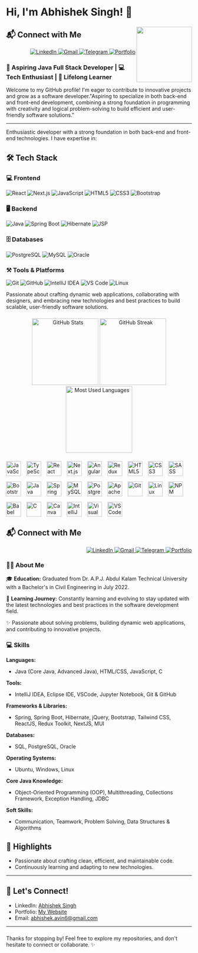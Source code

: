 # Hi, I'm Abhishek Singh! 👋

###

<img align="right" height="150" src="https://media.tenor.com/Zyd2BmUX_gQAAAAi/panda-gifts-panda.gif"  />

###
## 📬 Connect with Me

<p align="right">
  <a href="https://www.linkedin.com/in/abhishek-singh05/" target="_blank">
    <img src="https://img.shields.io/badge/LinkedIn-0077B5?style=for-the-badge&logo=linkedin&logoColor=white" alt="LinkedIn" />
  </a>
  <a href="https://mail.google.com/mail/u/0/#inbox" target="_blank">
    <img src="https://img.shields.io/badge/Gmail-D14836?style=for-the-badge&logo=gmail&logoColor=white" alt="Gmail" />
  </a>
  <a href="https://t.me/avin_abhi14" target="_blank">
    <img src="https://img.shields.io/badge/Telegram-2CA5E0?style=for-the-badge&logo=telegram&logoColor=white" alt="Telegram" />
  </a>
  <a href="https://abhisheksingh77.netlify.app/" target="_blank">
    <img src="https://img.shields.io/badge/Portfolio-000000?style=for-the-badge&logo=vercel&logoColor=white" alt="Portfolio" />
  </a>
</p>

###
### 🌟 Aspiring Java Full Stack Developer | 💻 Tech Enthusiast | 🚀 Lifelong Learner

Welcome to my GitHub profile! I'm  eager to contribute to innovative projects and grow as a software developer."Aspiring to specialize in both back-end and front-end development, combining a strong foundation in programming with creativity and logical problem-solving to build efficient and user-friendly software solutions."

---

<p>
Enthusiastic developer with a strong foundation in both back-end and front-end technologies. I have expertise in:
</p>

## 🛠 Tech Stack

### **💻 Frontend**  
![React](https://img.shields.io/badge/React-61DAFB?style=for-the-badge&logo=react&logoColor=black)
![Next.js](https://img.shields.io/badge/Next.js-000000?style=for-the-badge&logo=nextdotjs&logoColor=white)
![JavaScript](https://img.shields.io/badge/JavaScript-F7DF1E?style=for-the-badge&logo=javascript&logoColor=black)
![HTML5](https://img.shields.io/badge/HTML5-E34F26?style=for-the-badge&logo=html5&logoColor=white)
![CSS3](https://img.shields.io/badge/CSS3-1572B6?style=for-the-badge&logo=css3&logoColor=white)
![Bootstrap](https://img.shields.io/badge/Bootstrap-563D7C?style=for-the-badge&logo=bootstrap&logoColor=white)

### **🖥 Backend**  
![Java](https://img.shields.io/badge/Java-007396?style=for-the-badge&logo=java&logoColor=white)
![Spring Boot](https://img.shields.io/badge/Spring%20Boot-6DB33F?style=for-the-badge&logo=springboot&logoColor=white)
![Hibernate](https://img.shields.io/badge/Hibernate-59666C?style=for-the-badge&logo=hibernate&logoColor=white)
![JSP](https://img.shields.io/badge/JSP-007396?style=for-the-badge&logo=java&logoColor=white)

### **🗄 Databases**  
![PostgreSQL](https://img.shields.io/badge/PostgreSQL-336791?style=for-the-badge&logo=postgresql&logoColor=white)
![MySQL](https://img.shields.io/badge/MySQL-4479A1?style=for-the-badge&logo=mysql&logoColor=white)
![Oracle](https://img.shields.io/badge/Oracle-F80000?style=for-the-badge&logo=oracle&logoColor=white)

### **⚒ Tools & Platforms**  
![Git](https://img.shields.io/badge/Git-F05032?style=for-the-badge&logo=git&logoColor=white)
![GitHub](https://img.shields.io/badge/GitHub-181717?style=for-the-badge&logo=github&logoColor=white)
![IntelliJ IDEA](https://img.shields.io/badge/IntelliJ%20IDEA-000000?style=for-the-badge&logo=intellij-idea&logoColor=white)
![VS Code](https://img.shields.io/badge/VS%20Code-007ACC?style=for-the-badge&logo=visualstudiocode&logoColor=white)
![Linux](https://img.shields.io/badge/Linux-FCC624?style=for-the-badge&logo=linux&logoColor=black)

<p>
Passionate about crafting dynamic web applications, collaborating with designers, and embracing new technologies and best practices to build scalable, user-friendly software solutions.
</p>


###

<div align="center">
  <img src="https://github-readme-stats.vercel.app/api?username=abhisheksingh66&show_icons=true&theme=dracula&count_private=true&hide_border=false&include_all_commits=true&disable_animations=false" height="180" alt="GitHub Stats" />
  <img src="https://github-readme-streak-stats.herokuapp.com/?user=abhisheksingh66&theme=dracula&hide_border=false" height="180" alt="GitHub Streak" />
  <img src="https://github-readme-stats.vercel.app/api/top-langs?username=abhisheksingh66&layout=compact&langs_count=6&theme=dracula&hide_border=false" height="180" alt="Most Used Languages" />
</div>



###


 <div style="display: flex; flex-wrap: wrap; gap: 15px; align-items: center;">
  <img src="https://cdn.jsdelivr.net/gh/devicons/devicon/icons/javascript/javascript-original.svg" height="40" alt="JavaScript" />
  <img src="https://cdn.jsdelivr.net/gh/devicons/devicon/icons/typescript/typescript-original.svg" height="40" alt="TypeScript" />
  <img src="https://cdn.jsdelivr.net/gh/devicons/devicon/icons/react/react-original.svg" height="40" alt="React" />
  <img src="https://cdn.jsdelivr.net/gh/devicons/devicon/icons/nextjs/nextjs-original.svg" height="40" alt="Next.js" />
  <img src="https://cdn.jsdelivr.net/gh/devicons/devicon/icons/angularjs/angularjs-original.svg" height="40" alt="Angular" />
  <img src="https://cdn.jsdelivr.net/gh/devicons/devicon/icons/redux/redux-original.svg" height="40" alt="Redux" />
  <img src="https://cdn.jsdelivr.net/gh/devicons/devicon/icons/html5/html5-original.svg" height="40" alt="HTML5" />
  <img src="https://cdn.jsdelivr.net/gh/devicons/devicon/icons/css3/css3-original.svg" height="40" alt="CSS3" />
  <img src="https://cdn.jsdelivr.net/gh/devicons/devicon/icons/sass/sass-original.svg" height="40" alt="SASS" />
  <img src="https://cdn.jsdelivr.net/gh/devicons/devicon/icons/bootstrap/bootstrap-original.svg" height="40" alt="Bootstrap" />
  <img src="https://cdn.jsdelivr.net/gh/devicons/devicon/icons/java/java-original.svg" height="40" alt="Java" />
  <img src="https://cdn.jsdelivr.net/gh/devicons/devicon/icons/spring/spring-original.svg" height="40" alt="Spring Boot" />
  <img src="https://cdn.jsdelivr.net/gh/devicons/devicon/icons/mysql/mysql-original.svg" height="40" alt="MySQL" />
  <img src="https://cdn.jsdelivr.net/gh/devicons/devicon/icons/postgresql/postgresql-original.svg" height="40" alt="PostgreSQL" />
  <img src="https://cdn.jsdelivr.net/gh/devicons/devicon/icons/apache/apache-original.svg" height="40" alt="Apache" />
  <img src="https://cdn.jsdelivr.net/gh/devicons/devicon/icons/git/git-original.svg" height="40" alt="Git" />
  <img src="https://cdn.jsdelivr.net/gh/devicons/devicon/icons/linux/linux-original.svg" height="40" alt="Linux" />
  <img src="https://cdn.jsdelivr.net/gh/devicons/devicon/icons/npm/npm-original-wordmark.svg" height="40" alt="NPM" />
  <img src="https://cdn.jsdelivr.net/gh/devicons/devicon/icons/babel/babel-original.svg" height="40" alt="Babel" />
  <img src="https://cdn.jsdelivr.net/gh/devicons/devicon/icons/c/c-original.svg" height="40" alt="C" />
  <img src="https://cdn.jsdelivr.net/gh/devicons/devicon/icons/canva/canva-original.svg" height="40" alt="Canva" />
  <img src="https://cdn.jsdelivr.net/gh/devicons/devicon/icons/intellij/intellij-original.svg" height="40" alt="IntelliJ IDEA" />
  <img src="https://cdn.jsdelivr.net/gh/devicons/devicon/icons/visualstudio/visualstudio-plain.svg" height="40" alt="Visual Studio" />
  <img src="https://cdn.jsdelivr.net/gh/devicons/devicon/icons/vscode/vscode-original.svg" height="40" alt="VS Code" />
</div>





## 📬 Connect with Me

<p align="right">
  <a href="https://www.linkedin.com/in/abhishek-singh05/" target="_blank">
    <img src="https://img.shields.io/badge/LinkedIn-0077B5?style=for-the-badge&logo=linkedin&logoColor=white" alt="LinkedIn" />
  </a>
  <a href="https://mail.google.com/mail/u/0/#inbox" target="_blank">
    <img src="https://img.shields.io/badge/Gmail-D14836?style=for-the-badge&logo=gmail&logoColor=white" alt="Gmail" />
  </a>
  <a href="https://t.me/avin_abhi14" target="_blank">
    <img src="https://img.shields.io/badge/Telegram-2CA5E0?style=for-the-badge&logo=telegram&logoColor=white" alt="Telegram" />
  </a>
  <a href="https://abhisheksingh77.netlify.app/" target="_blank">
    <img src="https://img.shields.io/badge/Portfolio-000000?style=for-the-badge&logo=vercel&logoColor=white" alt="Portfolio" />
  </a>
</p>

###

<h3 align="left">👨‍💻 About Me</h3>

🎓 **Education:** Graduated from Dr. A.P.J. Abdul Kalam Technical University with a Bachelor's in Civil Engineering in July 2022.  

🌱 **Learning Journey:** Constantly learning and evolving to stay updated with the latest technologies and best practices in the software development field.  

✨ Passionate about solving problems, building dynamic web applications, and contributing to innovative projects.  


###

<h3 align="left">💻 Skills</h3>

**Languages:**  
- Java (Core Java, Advanced Java), HTML/CSS, JavaScript, C  

**Tools:**  
- IntelliJ IDEA, Eclipse IDE, VSCode, Jupyter Notebook, Git & GitHub  

**Frameworks & Libraries:**  
- Spring, Spring Boot, Hibernate, jQuery, Bootstrap, Tailwind CSS, ReactJS, Redux Toolkit, NextJS, MUI  

**Databases:**  
- SQL, PostgreSQL, Oracle  

**Operating Systems:**  
- Ubuntu, Windows, Linux  

**Core Java Knowledge:**  
- Object-Oriented Programming (OOP), Multithreading, Collections Framework, Exception Handling, JDBC  

**Soft Skills:**  
- Communication, Teamwork, Problem Solving, Data Structures & Algorithms  


## 🌟 Highlights

- Passionate about crafting clean, efficient, and maintainable code.
- Continuously learning and adapting to new technologies.

---


## 🔗 Let's Connect!

- LinkedIn: [Abhishek Singh](https://www.linkedin.com/in/abhishek-singh05/?trk=opento_sprofile_topcard)
- Portfolio: [My Website](https://abhisheksingh77.netlify.app/)
- Email: abhishek.avin6@gmail.com

---


###

Thanks for stopping by! Feel free to explore my repositories, and don't hesitate to connect or collaborate. ✨
